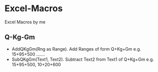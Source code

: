# Excel-Macros
Excel Macros by me

## Q-Kg-Gm
- AddQKgGm(Rng as Range). Add Ranges of form Q+Kg+Gm e.g. 15+95+500 .......
- SubQKgGm(Text1, Text2). Subtract Text2 from Text1 of Q+Kg+Gm e.g. 15+95+500, 10+20+600
